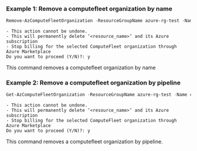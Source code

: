 ### Example 1: Remove a computefleet organization by name
```powershell
Remove-AzComputeFleetOrganization -ResourceGroupName azure-rg-test -Name computefleetorg-01-portal
```

```output
- This action cannot be undone.
- This will permanently delete ‘<resource_name>’ and its Azure subscription
- Stop billing for the selected ComputeFleet organization through Azure Marketplace
Do you want to proceed (Y/N)?: y
```

This command removes a computefleet organization by name

### Example 2: Remove a computefleet organization by pipeline
```powershell
Get-AzComputeFleetOrganization -ResourceGroupName azure-rg-test -Name computefleetorg-02-pwsh | Remove-AzComputeFleetOrganization
```

```output
- This action cannot be undone.
- This will permanently delete ‘<resource_name>’ and its Azure subscription
- Stop billing for the selected ComputeFleet organization through Azure Marketplace
Do you want to proceed (Y/N)?: y
```

This command removes a computefleet organization by pipeline.

